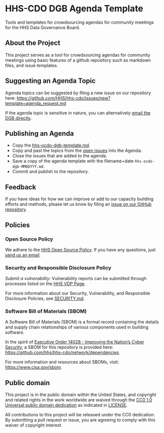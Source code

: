 # HHS-CDO DGB Agenda Template
Tools and templates for crowdsourcing agendas for community meetings for the HHS Data Governance Board.

## About the Project
This project serves as a tool for crowdsourcing agendas for community meetings using basic features of a github repository such as markdown files, and issue templates.

## Suggesting an Agenda Topic
Agenda topics can be suggested by filing a new issue on our repository here:
https://github.com/HHS/hhs-cdo/issues/new?template=agenda_request.md

If the agenda topic is sensitive in nature, you can alternatively [email the DGB directly](mailto:cdo@hhs.gov).

## Publishing an Agenda
- Copy the [hhs-ocdo-dgb-template.md](hhs_ocdo_dgb_template.md).
- Copy and past the topics from the [open issues](https://github.com/HHS/hhs-cdo/issues) into the Agenda.
- Close the issues that are added to the agenda.
- Save a copy of the agenda template with the filename+date `hhs-ocdo-dgb-MMDDYYY.md`.
- Commit and publish to the repository.



## Feedback
If you have ideas for how we can improve or add to our capacity building efforts and methods, please let us know by filing an [issue on our GitHub repository](https://github.com/hhs/hhs-cdo/issues/new).

<!--
## Glossary
Information about terminology and acronyms used in this documentation may be found in [GLOSSARY.md](GLOSSARY.md).
-->

## Policies

### Open Source Policy

We adhere to the [HHS Open Source
Policy](https://www.hhs.gov/sites/default/files/hhs-open-gov-plan-v4-2016.pdf). If you have any
questions, just [send us an email](mailto:cdo@hhs.gov).

### Security and Responsible Disclosure Policy

_Submit a vulnerability:_ Vulnerability reports can be submitted through processes listed on the [HHS VDP Page](https://www.hhs.gov/vulnerability-disclosure-policy/index.html). 

For more information about our Security, Vulnerability, and Responsible Disclosure Policies, see [SECURITY.md](SECURITY.md).

### Software Bill of Materials (SBOM)

A Software Bill of Materials (SBOM) is a formal record containing the details and supply chain relationships of various components used in building software.

In the spirit of [Executive Order 14028 - Improving the Nation’s Cyber Security](https://www.gsa.gov/technology/it-contract-vehicles-and-purchasing-programs/information-technology-category/it-security/executive-order-14028), a SBOM for this repository is provided here: https://github.com/hhs/hhs-cdo/network/dependencies.

For more information and resources about SBOMs, visit: https://www.cisa.gov/sbom.

## Public domain

This project is in the public domain within the United States, and copyright and related rights in the work worldwide are waived through the [CC0 1.0 Universal public domain dedication](https://creativecommons.org/publicdomain/zero/1.0/) as indicated in [LICENSE](LICENSE).

All contributions to this project will be released under the CC0 dedication. By submitting a pull request or issue, you are agreeing to comply with this waiver of copyright interest.
